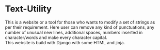 # Text-Utility
This is a website or a tool for those who wants to modify a set of strings as per their requirement. Here user can remove any kind of punctuations, any number of unusual new lines, additional spaces, numbers inserted in character/words and make every character capital.  
This website is build with Django with some HTML and jinja.
